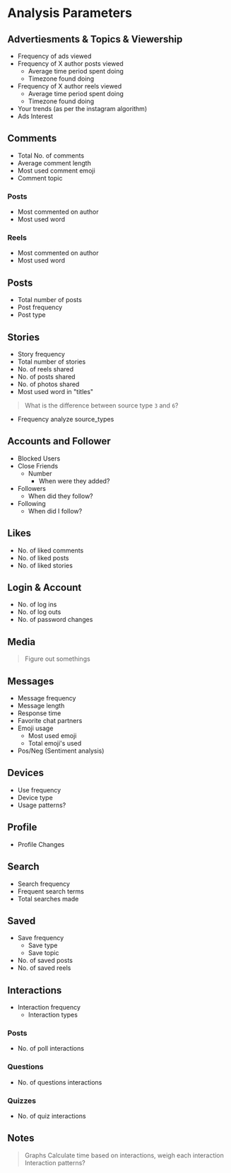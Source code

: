 # Analysis Parameters

## Advertiesments & Topics & Viewership
- Frequency of ads viewed
- Frequency of X author posts viewed
    - Average time period spent doing
    - Timezone found doing
- Frequency of X author reels viewed
    - Average time period spent doing
    - Timezone found doing
- Your trends (as per the instagram algorithm)
- Ads Interest

## Comments
- Total No. of comments
- Average comment length
- Most used comment emoji
- Comment topic
### Posts
- Most commented on author
- Most used word
### Reels
- Most commented on author
- Most used word

## Posts
- Total number of posts
- Post frequency
- Post type

## Stories
- Story frequency
- Total number of stories
- No. of reels shared
- No. of posts shared
- No. of photos shared
- Most used word in "titles"
> What is the difference between source type `3` and `6`?
- Frequency analyze source_types

## Accounts and Follower
- Blocked Users
- Close Friends
    - Number
        - When were they added?
- Followers
    - When did they follow?
- Following
    - When did I follow?

## Likes
- No. of liked comments
- No. of liked posts
- No. of liked stories

## Login & Account
- No. of log ins
- No. of log outs
- No. of password changes

## Media
> Figure out somethings

## Messages
- Message frequency
- Message length
- Response time
- Favorite chat partners
- Emoji usage
    - Most used emoji
    - Total emoji's used
- Pos/Neg (Sentiment analysis)

## Devices
- Use frequency
- Device type
- Usage patterns?

## Profile
- Profile Changes

## Search
- Search frequency
- Frequent search terms
- Total searches made

## Saved
- Save frequency 
    - Save type
    - Save topic
- No. of saved posts
- No. of saved reels

## Interactions
- Interaction frequency
    - Interaction types
### Posts
- No. of poll interactions

### Questions
- No. of questions interactions

### Quizzes
- No. of quiz interactions

## Notes
> Graphs
> Calculate time based on interactions, weigh each interaction
> Interaction patterns?
